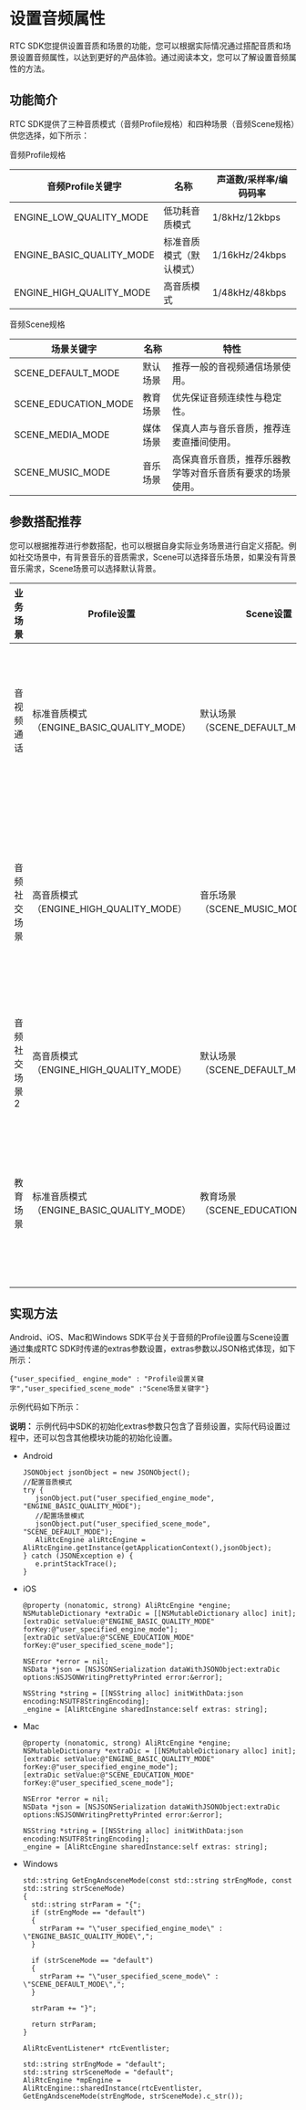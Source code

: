 # 设置音频属性

RTC SDK您提供设置音质和场景的功能，您可以根据实际情况通过搭配音质和场景设置音频属性，以达到更好的产品体验。通过阅读本文，您可以了解设置音频属性的方法。

## 功能简介

RTC SDK提供了三种音质模式（音频Profile规格）和四种场景（音频Scene规格）供您选择，如下所示：

音频Profile规格

|音频Profile关键字|名称|声道数/采样率/编码码率|
|------------|--|------------|
|ENGINE\_LOW\_QUALITY\_MODE|低功耗音质模式|1/8kHz/12kbps|
|ENGINE\_BASIC\_QUALITY\_MODE|标准音质模式（默认模式）|1/16kHz/24kbps|
|ENGINE\_HIGH\_QUALITY\_MODE|高音质模式|1/48kHz/48kbps|

音频Scene规格

|场景关键字|名称|特性|
|-----|--|--|
|SCENE\_DEFAULT\_MODE|默认场景|推荐一般的音视频通信场景使用。|
|SCENE\_EDUCATION\_MODE|教育场景|优先保证音频连续性与稳定性。|
|SCENE\_MEDIA\_MODE|媒体场景|保真人声与音乐音质，推荐连麦直播间使用。|
|SCENE\_MUSIC\_MODE|音乐场景|高保真音乐音质，推荐乐器教学等对音乐音质有要求的场景使用。|

## 参数搭配推荐

您可以根据推荐进行参数搭配，也可以根据自身实际业务场景进行自定义搭配。例如社交场景中，有背景音乐的音质需求，Scene可以选择音乐场景，如果没有背景音乐需求，Scene场景可以选择默认背景。

|业务场景|Profile设置|Scene设置|特性|
|----|---------|-------|--|
|音视频通话|标准音质模式（ENGINE\_BASIC\_QUALITY\_MODE）|默认场景（SCENE\_DEFAULT\_MODE）|在保证高清音质的同时，保证传输稳定流畅。|
|音频社交场景|高音质模式（ENGINE\_HIGH\_QUALITY\_MODE）|音乐场景（SCENE\_MUSIC\_MODE）|高保真音乐音质，乐器教学等对音乐音质有要求的场景推荐使用。|
|音频社交场景2|高音质模式（ENGINE\_HIGH\_QUALITY\_MODE）|默认场景（SCENE\_DEFAULT\_MODE）|高保真人声，没有背景音乐需求。|
|教育场景|标准音质模式（ENGINE\_BASIC\_QUALITY\_MODE）|教育场景（SCENE\_EDUCATION\_MODE）|优先保证音频连续性与稳定性，同时保证音质高清。|

## 实现方法

Android、iOS、Mac和Windows SDK平台关于音频的Profile设置与Scene设置通过集成RTC SDK时传递的extras参数设置，extras参数以JSON格式体现，如下所示：

```
{"user_specified_ engine_mode" : "Profile设置关键字","user_specified_scene_mode" :"Scene场景关键字"}
```

示例代码如下所示：

**说明：** 示例代码中SDK的初始化extras参数只包含了音频设置，实际代码设置过程中，还可以包含其他模块功能的初始化设置。

-   Android

    ```
    JSONObject jsonObject = new JSONObject();
    //配置音质模式
    try {
       jsonObject.put("user_specified_engine_mode", "ENGINE_BASIC_QUALITY_MODE");
       //配置场景模式
       jsonObject.put("user_specified_scene_mode", "SCENE_DEFAULT_MODE");
       AliRtcEngine aliRtcEngine = AliRtcEngine.getInstance(getApplicationContext(),jsonObject);
    } catch (JSONException e) {
       e.printStackTrace();
    }
    ```

-   iOS

    ```
    @property (nonatomic, strong) AliRtcEngine *engine;
    NSMutableDictionary *extraDic = [[NSMutableDictionary alloc] init];
    [extraDic setValue:@"ENGINE_BASIC_QUALITY_MODE" forKey:@"user_specified_engine_mode"];
    [extraDic setValue:@"SCENE_EDUCATION_MODE" forKey:@"user_specified_scene_mode"];
    
    NSError *error = nil;
    NSData *json = [NSJSONSerialization dataWithJSONObject:extraDic options:NSJSONWritingPrettyPrinted error:&error];
    
    NSString *string = [[NSString alloc] initWithData:json encoding:NSUTF8StringEncoding];
    _engine = [AliRtcEngine sharedInstance:self extras: string];
    ```

-   Mac

    ```
    @property (nonatomic, strong) AliRtcEngine *engine;
    NSMutableDictionary *extraDic = [[NSMutableDictionary alloc] init];
    [extraDic setValue:@"ENGINE_BASIC_QUALITY_MODE" forKey:@"user_specified_engine_mode"];
    [extraDic setValue:@"SCENE_EDUCATION_MODE" forKey:@"user_specified_scene_mode"];
    
    NSError *error = nil;
    NSData *json = [NSJSONSerialization dataWithJSONObject:extraDic options:NSJSONWritingPrettyPrinted error:&error];
    
    NSString *string = [[NSString alloc] initWithData:json encoding:NSUTF8StringEncoding];
    _engine = [AliRtcEngine sharedInstance:self extras: string];
    ```

-   Windows

    ```
    std::string GetEngAndsceneMode(const std::string strEngMode, const std::string strSceneMode) 
    {
      std::string strParam = "{";
      if (strEngMode == "default") 
      {
        strParam += "\"user_specified_engine_mode\" : \"ENGINE_BASIC_QUALITY_MODE\",";
      }
    
      if (strSceneMode == "default")
      {
        strParam += "\"user_specified_scene_mode\" : \"SCENE_DEFAULT_MODE\",";
      }
    
      strParam += "}";
    
      return strParam;
    }
    
    AliRtcEventListener* rtcEventlister;
    
    std::string strEngMode = "default";
    std::string strSceneMode = "default";
    AliRtcEngine *mpEngine = AliRtcEngine::sharedInstance(rtcEventlister, GetEngAndsceneMode(strEngMode, strSceneMode).c_str());
    ```


